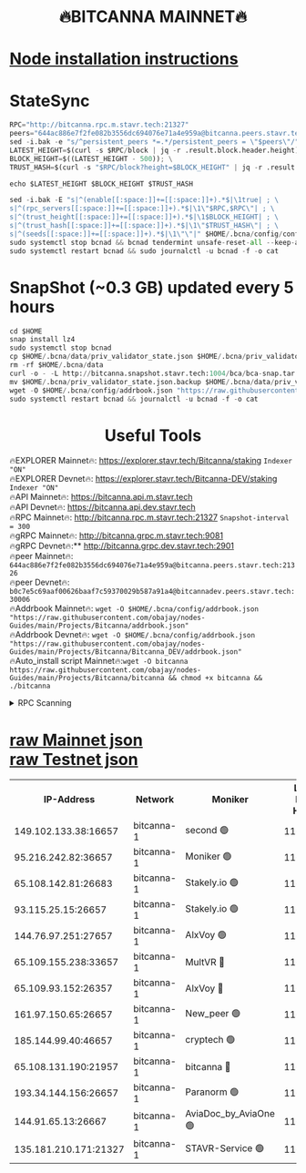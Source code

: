 <h1 align="center"> 🔥BITCANNA MAINNET🔥</h1>


[Node installation instructions](https://github.com/obajay/nodes-Guides/tree/main/Projects/Bitcanna)
=

# StateSync
```python
RPC="http://bitcanna.rpc.m.stavr.tech:21327"
peers="644ac886e7f2fe082b3556dc694076e71a4e959a@bitcanna.peers.stavr.tech:21326"
sed -i.bak -e "s/^persistent_peers *=.*/persistent_peers = \"$peers\"/" $HOME/.bcna/config/config.toml
LATEST_HEIGHT=$(curl -s $RPC/block | jq -r .result.block.header.height); \
BLOCK_HEIGHT=$((LATEST_HEIGHT - 500)); \
TRUST_HASH=$(curl -s "$RPC/block?height=$BLOCK_HEIGHT" | jq -r .result.block_id.hash)

echo $LATEST_HEIGHT $BLOCK_HEIGHT $TRUST_HASH

sed -i.bak -E "s|^(enable[[:space:]]+=[[:space:]]+).*$|\1true| ; \
s|^(rpc_servers[[:space:]]+=[[:space:]]+).*$|\1\"$RPC,$RPC\"| ; \
s|^(trust_height[[:space:]]+=[[:space:]]+).*$|\1$BLOCK_HEIGHT| ; \
s|^(trust_hash[[:space:]]+=[[:space:]]+).*$|\1\"$TRUST_HASH\"| ; \
s|^(seeds[[:space:]]+=[[:space:]]+).*$|\1\"\"|" $HOME/.bcna/config/config.toml
sudo systemctl stop bcnad && bcnad tendermint unsafe-reset-all --keep-addr-book
sudo systemctl restart bcnad && sudo journalctl -u bcnad -f -o cat
```
# SnapShot (~0.3 GB) updated every 5 hours
```python
cd $HOME
snap install lz4
sudo systemctl stop bcnad
cp $HOME/.bcna/data/priv_validator_state.json $HOME/.bcna/priv_validator_state.json.backup
rm -rf $HOME/.bcna/data
curl -o - -L http://bitcanna.snapshot.stavr.tech:1004/bca/bca-snap.tar.lz4 | lz4 -c -d - | tar -x -C $HOME/.bcna --strip-components 2
mv $HOME/.bcna/priv_validator_state.json.backup $HOME/.bcna/data/priv_validator_state.json
wget -O $HOME/.bcna/config/addrbook.json "https://raw.githubusercontent.com/obajay/nodes-Guides/main/Projects/Bitcanna/addrbook.json"
sudo systemctl restart bcnad && journalctl -u bcnad -f -o cat
```

 <h1 align="center"> Useful Tools</h1>

🔥EXPLORER Mainnet🔥:    https://explorer.stavr.tech/Bitcanna/staking          `Indexer "ON"` \
🔥EXPLORER Devnet🔥:     https://explorer.stavr.tech/Bitcanna-DEV/staking     `Indexer "ON"` \
🔥API Mainnet🔥:         https://bitcanna.api.m.stavr.tech \
🔥API Devnet🔥:          https://bitcanna.api.dev.stavr.tech \
🔥RPC Mainnet🔥:         http://bitcanna.rpc.m.stavr.tech:21327         `Snapshot-interval = 300` \
🔥gRPC Mainnet🔥:        http://bitcanna.grpc.m.stavr.tech:9081 \
🔥gRPC Devnet🔥:**       http://bitcanna.grpc.dev.stavr.tech:2901 \
🔥peer Mainnet🔥:        `644ac886e7f2fe082b3556dc694076e71a4e959a@bitcanna.peers.stavr.tech:21326` \
🔥peer Devnet🔥:         `b0c7e5c69aaf00626baaf7c59370029b587a91a4@bitcannadev.peers.stavr.tech:30006` \
🔥Addrbook Mainnet🔥:    ```wget -O $HOME/.bcna/config/addrbook.json "https://raw.githubusercontent.com/obajay/nodes-Guides/main/Projects/Bitcanna/addrbook.json"``` \
🔥Addrbook Devnet🔥:    ```wget -O $HOME/.bcna/config/addrbook.json "https://raw.githubusercontent.com/obajay/nodes-Guides/main/Projects/Bitcanna/Bitcanna_DEV/addrbook.json"``` \
🔥Auto_install script Mainnet🔥:```wget -O bitcanna https://raw.githubusercontent.com/obajay/nodes-Guides/main/Projects/Bitcanna/bitcanna && chmod +x bitcanna && ./bitcanna```



<details>
<summary>RPC Scanning</summary>

<h2 align="center"> We scan nodes in real time every 4 hours. And we provide the final result of RPC endpoints.
We cannot influence the operation of these nodes in any way. </h2>


```python
If Voting Power is higher than 0 --> then the Node is a validator of the network and may be subject to attack and be a potential threat to the chain.
```
```python
We marked such validators with a red symbol
```

</details>

[raw Mainnet json](https://rpc-check.bcam.stavr.tech/bcam/rpc-bcam-result.json) \
[raw Testnet json](https://github.com/obajay/StateSync-snapshots/tree/main/Projects/Bitcanna/Rpc-Check-Testnet)
=



<table><tr><th>IP-Address</th><th>Network</th><th>Moniker</th><th>Latest Block Height</th><th>Earliest Block Height</th><th>Catching Up</th><th>Tx Index</th><th>Voting Power</th><th>Scan Time</th></tr><tr><td>149.102.133.38:16657</td><td>bitcanna-1</td><td>second 🟢</td><td>11694861</td><td>1</td><td>False</td><td>on</td><td>0</td><td>2023-12-16T00:32:34.839545280UTC</td></tr><tr><td>95.216.242.82:36657</td><td>bitcanna-1</td><td>Moniker 🟢</td><td>11694853</td><td>5776907</td><td>False</td><td>on</td><td>0</td><td>2023-12-16T00:31:46.493523371UTC</td></tr><tr><td>65.108.142.81:26683</td><td>bitcanna-1</td><td>Stakely.io 🟢</td><td>11694855</td><td>6152001</td><td>False</td><td>on</td><td>0</td><td>2023-12-16T00:32:01.915212451UTC</td></tr><tr><td>93.115.25.15:26657</td><td>bitcanna-1</td><td>Stakely.io 🟢</td><td>11694854</td><td>6520001</td><td>False</td><td>on</td><td>0</td><td>2023-12-16T00:31:55.361301894UTC</td></tr><tr><td>144.76.97.251:27657</td><td>bitcanna-1</td><td>AlxVoy 🟢</td><td>11694859</td><td>8805201</td><td>False</td><td>on</td><td>0</td><td>2023-12-16T00:32:24.925300117UTC</td></tr><tr><td>65.109.155.238:33657</td><td>bitcanna-1</td><td>MultVR 🔴</td><td>11694856</td><td>9933415</td><td>False</td><td>on</td><td>349896</td><td>2023-12-16T00:32:08.826287154UTC</td></tr><tr><td>65.109.93.152:26357</td><td>bitcanna-1</td><td>AlxVoy 🔴</td><td>11694861</td><td>10824001</td><td>False</td><td>on</td><td>1391603</td><td>2023-12-16T00:32:35.489718992UTC</td></tr><tr><td>161.97.150.65:26657</td><td>bitcanna-1</td><td>New_peer 🟢</td><td>11694855</td><td>11334001</td><td>False</td><td>on</td><td>0</td><td>2023-12-16T00:32:02.215314984UTC</td></tr><tr><td>185.144.99.40:46657</td><td>bitcanna-1</td><td>cryptech 🟢</td><td>11694852</td><td>11528001</td><td>False</td><td>on</td><td>0</td><td>2023-12-16T00:31:44.020067614UTC</td></tr><tr><td>65.108.131.190:21957</td><td>bitcanna-1</td><td>bitcanna 🔴</td><td>11694857</td><td>11594857</td><td>False</td><td>on</td><td>408403</td><td>2023-12-16T00:32:15.406297514UTC</td></tr><tr><td>193.34.144.156:26657</td><td>bitcanna-1</td><td>Paranorm 🟢</td><td>11694857</td><td>11645501</td><td>False</td><td>on</td><td>0</td><td>2023-12-16T00:32:15.692760748UTC</td></tr><tr><td>144.91.65.13:26667</td><td>bitcanna-1</td><td>AviaDoc_by_AviaOne 🟢</td><td>11694858</td><td>11693001</td><td>False</td><td>on</td><td>0</td><td>2023-12-16T00:32:20.214475054UTC</td></tr><tr><td>135.181.210.171:21327</td><td>bitcanna-1</td><td>STAVR-Service 🟢</td><td>11694859</td><td>11694001</td><td>False</td><td>on</td><td>0</td><td>2023-12-16T00:32:24.689024132UTC</td></tr></table>
